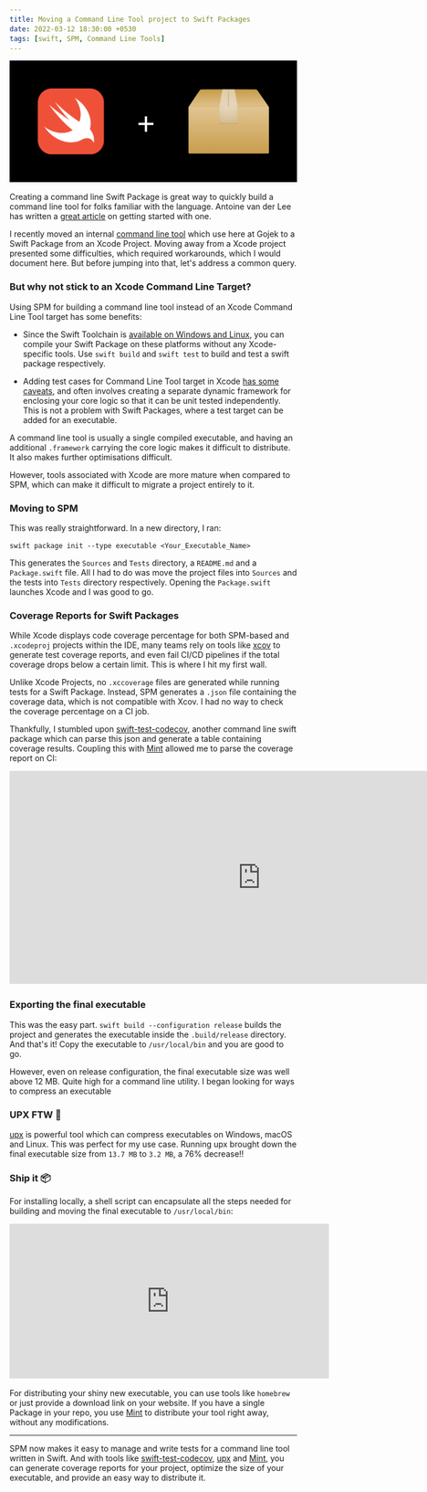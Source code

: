 ```yaml
---
title: Moving a Command Line Tool project to Swift Packages
date: 2022-03-12 18:30:00 +0530
tags: [swift, SPM, Command Line Tools]
---
```

![Swift Package](/assets/postAssets/swiftpackage.jpeg)

Creating a command line Swift Package is great way to quickly build a command line tool for folks familiar with the language. Antoine van der Lee has written a [great article](https://www.avanderlee.com/swift/command-line-tool-package-manager/) on getting started with one.

I recently moved an internal [command line tool](https://www.gojek.io/blog/using-custom-lint-rules-to-improve-our-dls-coverage) which use here at Gojek to a Swift Package from an Xcode Project. Moving away from a Xcode project presented some difficulties, which required workarounds, which I would document here. But before jumping into that, let's address a common query.

### But why not stick to an Xcode Command Line Target?

Using SPM for building a command line tool instead of an Xcode Command Line Tool target has some benefits:

- Since the Swift Toolchain is [available on Windows and Linux](https://www.swift.org/getting-started/), you can compile your Swift Package on these platforms without any Xcode-specific tools. Use `swift build` and `swift test` to build and test a swift package respectively.

- Adding test cases for Command Line Tool target in Xcode [has some caveats](https://developer.apple.com/forums/thread/52211), and often involves creating a separate dynamic framework for enclosing your core logic so that it can be unit tested independently. This is not a problem with Swift Packages, where a test target can be added for an executable.

A command line tool is usually a single compiled executable, and having an additional `.framework` carrying the core logic makes it difficult to distribute. It also makes further optimisations difficult. 

However, tools associated with Xcode are more mature when compared to SPM, which can make it difficult to migrate a project entirely to it.

### Moving to SPM

This was really straightforward. In a new directory, I ran: 

```
swift package init --type executable <Your_Executable_Name>
```

This generates the `Sources` and `Tests` directory, a `README.md` and a `Package.swift` file. All I had to do was move the project files into `Sources` and the tests into `Tests` directory respectively. Opening the `Package.swift` launches Xcode and I was good to go.


### Coverage Reports for Swift Packages

While Xcode displays code coverage percentage for both SPM-based and `.xcodeproj` projects within the IDE, many teams rely on tools like [xcov](https://github.com/fastlane-community/xcov) to generate test coverage reports, and even fail CI/CD pipelines if the total coverage drops below a certain limit. This is where I hit my first wall. 

Unlike Xcode Projects, no `.xccoverage` files are generated while running tests for a Swift Package. Instead, SPM generates a `.json` file containing the coverage data, which is not compatible with Xcov. I had no way to check the coverage percentage on a CI job.

Thankfully, I stumbled upon [swift-test-codecov](https://github.com/mattpolzin/swift-test-codecov), another command line swift package which can parse this json and generate a table containing coverage results. Coupling this with [Mint](https://github.com/yonaskolb/Mint) allowed me to parse the coverage report on CI:

<iframe
  src="https://carbon.now.sh/embed?bg=rgba%28171%2C+184%2C+195%2C+1%29&t=seti&wt=none&l=application%2Fx-sh&width=880&ds=true&dsyoff=20px&dsblur=68px&wc=true&wa=false&pv=56px&ph=56px&ln=false&fl=1&fm=Hack&fs=13px&lh=133%25&si=false&es=2x&wm=false&code=%253E%2520mint%2520run%2520swift-test-codecov%2520.%252F.build%252Fdebug%252Fcodecov%252FSonar.json%2520-p%2520table%2520--removetestfiles%250A%250A%25F0%259F%258C%25B1%2520Finding%2520latest%2520version%2520of%2520swift-test-codecov%250A%25F0%259F%258C%25B1%2520Running%2520swift-test-codecov%25200.10.2...%250A%250AOverall%2520Coverage%253A%252065.44%2525%250A%250AFile%2520%2520%2520%2520%2520%2520%2520%2520%2520%2520%2520%2520%2520%2520%2520%2520%2520%2520%2520%2520%2520%2520%2520%2520%2520%2520%2520%2520%2520%2520%2520%2520%2520Coverage%250A------------------------------------%2520--------%250A%253CREDACTED_NAME%253E.swift%2520%2520%2520%2520%2520%2520%2520%2520%2520%2520%2520%2520%2520%2520%2520%252097.37%2525%250A....."
  style="width: 880px; height: 373px; border:0; transform: scale(1); overflow:hidden;"
  sandbox="allow-scripts allow-same-origin">
</iframe>

### Exporting the final executable

This was the easy part. `swift build --configuration release` builds the project and generates the executable inside the `.build/release` directory. And that's it! Copy the executable to `/usr/local/bin` and you are good to go.

However, even on release configuration, the final executable size was well above 12 MB. Quite high for a command line utility. I began looking for ways to compress an executable

### UPX FTW 🚀

[upx](https://github.com/upx/upx) is powerful tool which can compress executables on Windows, macOS and Linux. This was perfect for my use case. Running upx brought down the final executable size from `13.7 MB` to `3.2 MB`, a 76% decrease!!

### Ship it 📦

For installing locally, a shell script can encapsulate all the steps needed for building and moving the final executable to `/usr/local/bin`:
<center>
<iframe
  src="https://carbon.now.sh/embed?bg=rgba%28171%2C+184%2C+195%2C+1%29&t=cobalt&wt=none&l=application%2Fx-sh&width=858&ds=true&dsyoff=20px&dsblur=68px&wc=true&wa=false&pv=56px&ph=56px&ln=false&fl=1&fm=Hack&fs=13px&lh=133%25&si=false&es=2x&wm=false&code=%2523%21%252Fbin%252Fsh%250A%250Aswift%2520build%2520--configuration%2520release%250Aupx%2520.build%252Frelease%252F%253CYOUR_EXECUTABLE%253E%250Acp%2520%2522.build%252Frelease%252F%253CYOUR_EXECUTABLE%253E%2522%2520%252Fusr%252Flocal%252Fbin"
  style="width: 560px; height: 271px; border:0; transform: scale(1); overflow:hidden;"
  sandbox="allow-scripts allow-same-origin">
</iframe>
</center>

For distributing your shiny new executable, you can use tools like `homebrew` or just provide a download link on your website. If you have a single Package in your repo, you use [Mint](https://github.com/yonaskolb/Mint) to distribute your tool right away, without any modifications.

----

SPM now makes it easy to manage and write tests for a command line tool written in Swift. And with tools like [swift-test-codecov](https://github.com/mattpolzin/swift-test-codecov), [upx](https://github.com/upx/upx) and [Mint](https://github.com/yonaskolb/Mint), you can generate coverage reports for your project, optimize the size of your executable, and provide an easy way to distribute it.